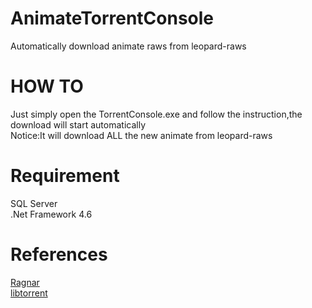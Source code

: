 # AnimateTorrentConsole
Automatically download animate raws from leopard-raws  
# HOW TO  
Just simply open the TorrentConsole.exe and follow the instruction,the download will start automatically  
Notice:It will download ALL the new animate from leopard-raws
# Requirement  
SQL Server  
.Net Framework 4.6  
# References  
[Ragnar](https://github.com/Tlaster/ragnar)  
[libtorrent](https://github.com/arvidn/libtorrent)  
